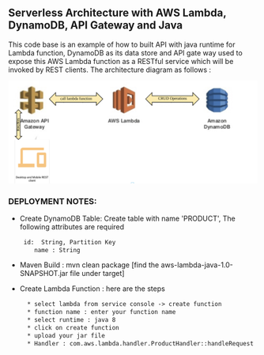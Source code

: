 ## Serverless Architecture with AWS Lambda, DynamoDB, API Gateway and Java

This code base is an example of how to built API with java runtime for Lambda function, DynamoDB as its data store and API gate way used to expose this AWS Lambda function as a RESTful service which will be invoked by REST clients. The architecture diagram as follows :

![Architecture](images/Architecture.png)

### DEPLOYMENT NOTES:

* Create DynamoDB Table: Create table with name 'PRODUCT', The following attributes are required
           
	   
	   id:  String, Partition Key
          name : String
  
* Maven Build : mvn clean package [find the aws-lambda-java-1.0-SNAPSHOT.jar file under target]
* Create Lambda Function : here are the steps 
		
		* select lambda from service console -> create function
		* function name : enter your function name
		* select runtime : java 8
		* click on create function
		* upload your jar file
		* Handler : com.aws.lambda.handler.ProductHandler::handleRequest 	 	 	
